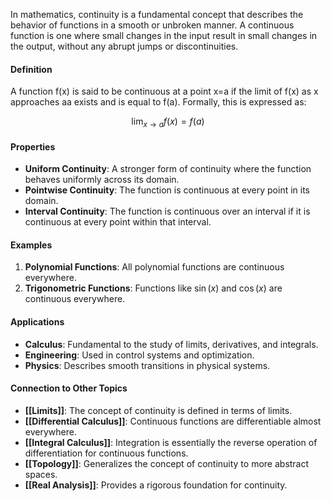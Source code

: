 In mathematics, continuity is a fundamental concept that describes the behavior of functions in a smooth or unbroken manner. A continuous function is one where small changes in the input result in small changes in the output, without any abrupt jumps or discontinuities.

#### Definition

A function f(x) is said to be continuous at a point x=a if the limit of f(x) as x approaches aa exists and is equal to f(a). Formally, this is expressed as:

$$\lim_{x \to a} f(x) = f(a)$$

#### Properties

- **Uniform Continuity**: A stronger form of continuity where the function behaves uniformly across its domain.
- **Pointwise Continuity**: The function is continuous at every point in its domain.
- **Interval Continuity**: The function is continuous over an interval if it is continuous at every point within that interval.

#### Examples

1. **Polynomial Functions**: All polynomial functions are continuous everywhere.
2. **Trigonometric Functions**: Functions like $\sin⁡(x)$ and $\cos⁡(x)$ are continuous everywhere.

#### Applications

- **Calculus**: Fundamental to the study of limits, derivatives, and integrals.
- **Engineering**: Used in control systems and optimization.
- **Physics**: Describes smooth transitions in physical systems.

#### Connection to Other Topics

- **[[Limits]]**: The concept of continuity is defined in terms of limits.
- **[[Differential Calculus]]**: Continuous functions are differentiable almost everywhere.
- **[[Integral Calculus]]**: Integration is essentially the reverse operation of differentiation for continuous functions.
- **[[Topology]]**: Generalizes the concept of continuity to more abstract spaces.
- **[[Real Analysis]]**: Provides a rigorous foundation for continuity.